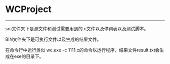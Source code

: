 # WCProject
-----

src文件夹下是源文件和测试需要用到的.c文件以及停词表以及测试脚本。

BIN文件夹下是可执行文件以及生成的结果文件。

在命令行中运行类似 wc.exe -c 1111.c的命令以运行程序，结果文件result.txt会生成在exe的目录下。
